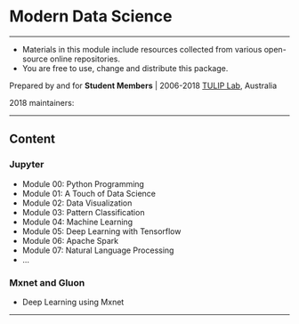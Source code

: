 # Modern Data Science 

---
- Materials in this module include resources collected from various open-source online repositories.
- You are free to use, change and distribute this package.

Prepared by and for 
**Student Members** |
2006-2018 [TULIP Lab](http://www.tulip.org.au), Australia

2018 maintainers: 

---

## Content

### Jupyter

* Module 00: Python Programming
* Module 01: A Touch of Data Science
* Module 02: Data Visualization
* Module 03: Pattern Classification
* Module 04: Machine Learning
* Module 05: Deep Learning with Tensorflow
* Module 06: Apache Spark
* Module 07: Natural Language Processing
* ...

### Mxnet and Gluon

* Deep Learning using Mxnet
---
